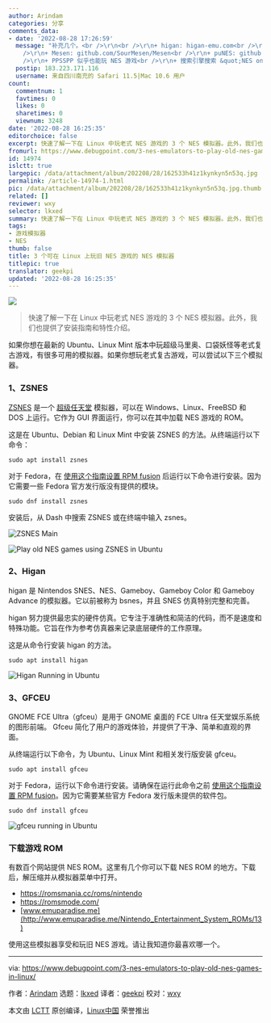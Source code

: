 ```yaml
---
author: Arindam
categories: 分享
comments_data:
- date: '2022-08-28 17:26:59'
  message: "补充几个。<br />\r\n<br />\r\n+ higan: higan-emu.com<br />\r\n+ Nestopia: 0ldsk00l.ca/nestopia<br
    />\r\n+ Mesen: github.com/SourMesen/Mesen<br />\r\n+ puNES: github.com/punesemu/puNES<br
    />\r\n+ PPSSPP 似乎也能玩 NES 游戏<br />\r\n+ 搜索引擎搜索 &quot;NES online emulator&quot;"
  postip: 183.223.171.116
  username: 来自四川南充的 Safari 11.5|Mac 10.6 用户
count:
  commentnum: 1
  favtimes: 0
  likes: 0
  sharetimes: 0
  viewnum: 3248
date: '2022-08-28 16:25:35'
editorchoice: false
excerpt: 快速了解一下在 Linux 中玩老式 NES 游戏的 3 个 NES 模拟器。此外，我们也提供了安装指南和特性介绍。
fromurl: https://www.debugpoint.com/3-nes-emulators-to-play-old-nes-games-in-linux/
id: 14974
islctt: true
largepic: /data/attachment/album/202208/28/162533h41z1kynkyn5n53q.jpg
permalink: /article-14974-1.html
pic: /data/attachment/album/202208/28/162533h41z1kynkyn5n53q.jpg.thumb.jpg
related: []
reviewer: wxy
selector: lkxed
summary: 快速了解一下在 Linux 中玩老式 NES 游戏的 3 个 NES 模拟器。此外，我们也提供了安装指南和特性介绍。
tags:
- 游戏模拟器
- NES
thumb: false
title: 3 个可在 Linux 上玩旧 NES 游戏的 NES 模拟器
titlepic: true
translator: geekpi
updated: '2022-08-28 16:25:35'
---
```


![](/data/attachment/album/202208/28/162533h41z1kynkyn5n53q.jpg)



> 
> 快速了解一下在 Linux 中玩老式 NES 游戏的 3 个 NES 模拟器。此外，我们也提供了安装指南和特性介绍。
> 
> 
> 


如果你想在最新的 Ubuntu、Linux Mint 版本中玩超级马里奥、口袋妖怪等老式复古游戏，有很多可用的模拟器。如果你想玩老式复古游戏，可以尝试以下三个模拟器。


### 1、ZSNES


[ZSNES](http://www.zsnes.com/) 是一个 [超级任天堂](https://en.wikipedia.org/wiki/Super_Nintendo_Entertainment_System) 模拟器，可以在 Windows、Linux、FreeBSD 和 DOS 上运行。它作为 GUI 界面运行，你可以在其中加载 NES 游戏的 ROM。


这是在 Ubuntu、Debian 和 Linux Mint 中安装 ZSNES 的方法。从终端运行以下命令：



```
sudo apt install zsnes

```

对于 Fedora，在 [使用这个指南设置 RPM fusion](https://www.debugpoint.com/enable-rpm-fusion-fedora-rhel-centos/) 后运行以下命令进行安装。因为它需要一些 Fedora 官方发行版没有提供的模块。



```
sudo dnf install zsnes

```

安装后，从 Dash 中搜索 ZSNES 或在终端中输入 zsnes。


![ZSNES Main](/data/attachment/album/202208/28/162536updpfdad07fzd7e2.png)


![Play old NES games using ZSNES in Ubuntu](/data/attachment/album/202208/28/162537bdqoguyi7qgdisid.png)


### 2、Higan


higan 是 Nintendos SNES、NES、Gameboy、Gameboy Color 和 Gameboy Advance 的模拟器。它以前被称为 bsnes，并且 SNES 仿真特别完整和完善。


higan 努力提供最忠实的硬件仿真。它专注于准确性和简洁的代码，而不是速度和特殊功能。它旨在作为参考仿真器来记录底层硬件的工作原理。


这是从命令行安装 higan 的方法。



```
sudo apt install higan

```

![Higan Running in Ubuntu](/data/attachment/album/202208/28/162537jr4mqe9142ll2rg1.png)


### 3、GFCEU


GNOME FCE Ultra（gfceu）是用于 GNOME 桌面的 FCE Ultra 任天堂娱乐系统的图形前端。 Gfceu 简化了用户的游戏体验，并提供了干净、简单和直观的界面。


从终端运行以下命令，为 Ubuntu、Linux Mint 和相关发行版安装 gfceu。



```
sudo apt install gfceu

```

对于 Fedora，运行以下命令进行安装。请确保在运行此命令之前 [使用这个指南设置 RPM fusion](https://www.debugpoint.com/enable-rpm-fusion-fedora-rhel-centos/)。因为它需要某些官方 Fedora 发行版未提供的软件包。



```
sudo dnf install gfceu

```

![gfceu running in Ubuntu](/data/attachment/album/202208/28/162538kwgwoteqim8qjitq.png)


### 下载游戏 ROM


有数百个网站提供 NES ROM。这里有几个你可以下载 NES ROM 的地方。下载后，解压缩并从模拟器菜单中打开。


* <https://romsmania.cc/roms/nintendo>
* <https://romsmode.com/>
* [www.emuparadise.me](http://www.emuparadise.me/Nintendo_Entertainment_System_ROMs/13)


使用这些模拟器享受和玩旧 NES 游戏。请让我知道你最喜欢哪一个。




---


via: <https://www.debugpoint.com/3-nes-emulators-to-play-old-nes-games-in-linux/>


作者：[Arindam](https://www.debugpoint.com/author/admin1/) 选题：[lkxed](https://github.com/lkxed) 译者：[geekpi](https://github.com/geekpi) 校对：[wxy](https://github.com/wxy)


本文由 [LCTT](https://github.com/LCTT/TranslateProject) 原创编译，[Linux中国](https://linux.cn/) 荣誉推出